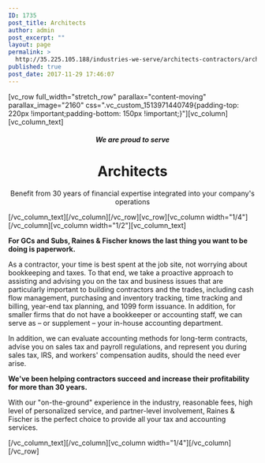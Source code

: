 ```yaml
---
ID: 1735
post_title: Architects
author: admin
post_excerpt: ""
layout: page
permalink: >
  http://35.225.105.188/industries-we-serve/architects-contractors/architects/
published: true
post_date: 2017-11-29 17:46:07
---
```

<p>[vc_row full_width="stretch_row" parallax="content-moving" parallax_image="2160" css=".vc_custom_1513971440749{padding-top: 220px !important;padding-bottom: 150px !important;}"][vc_column][vc_column_text]<br />
<h5 style="text-align: center;">We are proud to serve</h5>
<h1 style="text-align: center;">Architects</h1>
<p style="text-align: center;">Benefit from 30 years of financial expertise integrated into your company's operations</p>
<p>[/vc_column_text][/vc_column][/vc_row][vc_row][vc_column width="1/4"][/vc_column][vc_column width="1/2"][vc_column_text]</p>
<p style="font-weight: 400;"><b><strong>For GCs and Subs, Raines &amp; Fischer knows the last thing you want to be doing is paperwork.<br />
</strong></b></p>
<p style="font-weight: 400;">As a contractor, your time is best spent at the job site, not worrying about bookkeeping and taxes. To that end, we take a proactive approach to assisting and advising you on the tax and business issues that are particularly important to building contractors and the trades, including cash flow management, purchasing and inventory tracking, time tracking and billing, year-end tax planning, and 1099 form issuance. In addition, for smaller firms that do not have a bookkeeper or accounting staff, we can serve as – or supplement – your in-house accounting department.</p>
<p style="font-weight: 400;">In addition, we can evaluate accounting methods for long-term contracts, advise you on sales tax and payroll regulations, and represent you during sales tax, IRS, and workers' compensation audits, should the need ever arise.</p>
<p style="font-weight: 400;"><b><strong>We've been helping contractors succeed and increase their profitability for more than 30 years.</strong></b></p>
<p style="font-weight: 400;">With our "on-the-ground" experience in the industry, reasonable fees, high level of personalized service, and partner-level involvement, Raines &amp; Fischer is the perfect choice to provide all your tax and accounting services.</p>
<p>[/vc_column_text][/vc_column][vc_column width="1/4"][/vc_column][/vc_row]</p>
